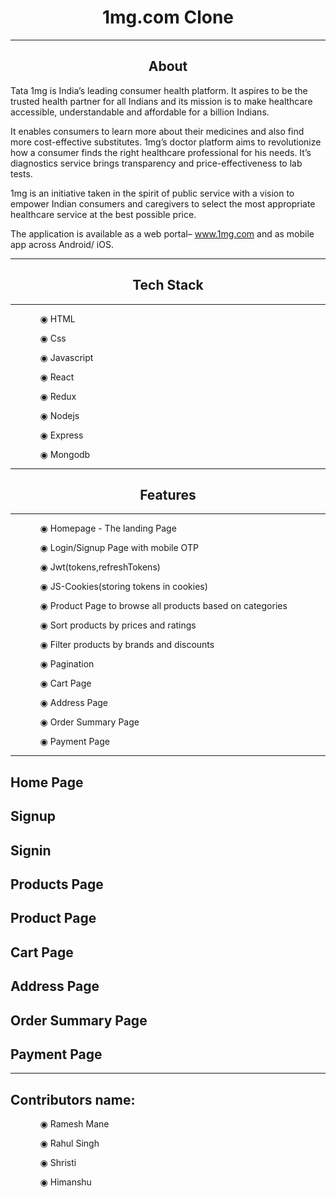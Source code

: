 <h1 align="center">1mg.com Clone</h1>
<hr/>
<h2 align="center">About</h2>
<p>Tata 1mg is India’s leading consumer health platform. It aspires to be the trusted health partner for all Indians and its mission is to make healthcare accessible, understandable and affordable for a billion Indians.

It enables consumers to learn more about their medicines and also find more cost-effective substitutes. 1mg’s doctor platform aims to revolutionize how a consumer finds the right healthcare professional for his needs. It’s diagnostics service brings transparency and price-effectiveness to lab tests.

1mg is an initiative taken in the spirit of public service with a vision to empower Indian consumers and caregivers to select the most appropriate healthcare service at the best possible price.

The application is available as a web portal– www.1mg.com and as mobile app across Android/ iOS.</p>
<hr/>
<h2  align="center">Tech Stack</h2>
<hr/>
<ul>
 <ol>◉ HTML</ol>
 <ol>◉ Css</ol>
 <ol>◉ Javascript</ol>
 <ol>◉ React</ol>
 <ol>◉ Redux</ol>
 <ol>◉ Nodejs</ol>
 <ol>◉ Express</ol>
 <ol>◉ Mongodb</ol>
</ul>
<hr/>
<h2 align="center">Features</h2>
<hr/>
<ul>
 <ol>◉ Homepage - The landing Page</ol>
 <ol>◉ Login/Signup Page with mobile OTP</ol>
 <ol>◉ Jwt(tokens,refreshTokens)</ol>
 <ol>◉ JS-Cookies(storing tokens in cookies)</ol>
 <ol>◉ Product Page to browse all products based on categories</ol>
 <ol>◉ Sort products by prices and ratings</ol>
 <ol>◉ Filter products by brands and discounts</ol>
 <ol>◉ Pagination</ol>
  <ol>◉ Cart Page</ol>
  <ol>◉ Address Page</ol>
  <ol>◉ Order Summary Page</ol>
 <ol>◉ Payment Page</ol>
</ul>
<hr/>
<div>
 <h2>Home Page</h2>
</div>
<div>
 <h2>Signup</h2>
</div>
<div>
 <h2>Signin</h2>
</div>
<div>
 <h2>Products Page</h2>
</div>
<div>
 <h2>Product Page</h2>
</div>
<div>
 <h2>Cart Page</h2>
</div>
<div>
 <h2>Address Page</h2>
</div>
<div>
 <h2>Order Summary Page</h2>
</div>
<div>
 <h2>Payment Page</h2>
</div>
<hr/>
<h2>Contributors name:</h2>
 <ul>
 <ol>◉ Ramesh Mane</ol>
 <ol>◉ Rahul Singh</ol>
 <ol>◉ Shristi</ol>
 <ol>◉ Himanshu</ol>
 </ul>
</div>
